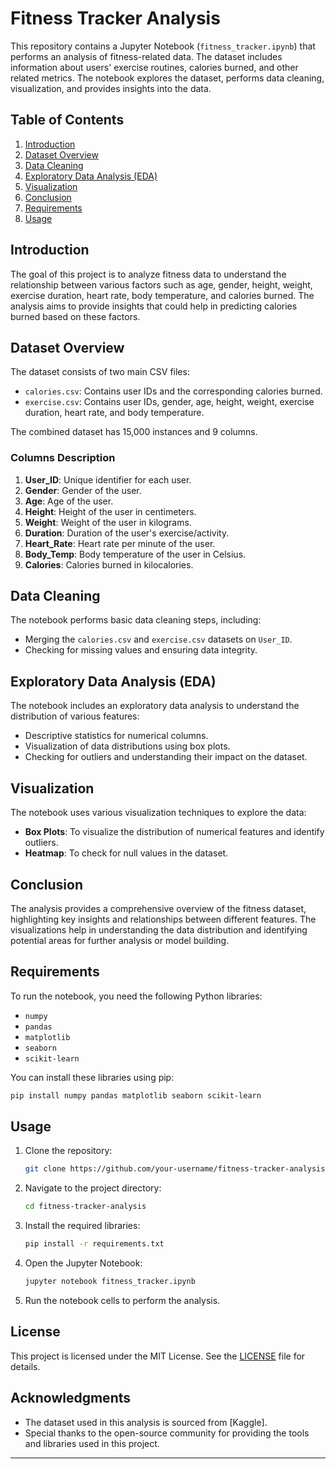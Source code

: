 # Fitness Tracker Analysis

This repository contains a Jupyter Notebook (`fitness_tracker.ipynb`) that performs an analysis of fitness-related data. The dataset includes information about users' exercise routines, calories burned, and other related metrics. The notebook explores the dataset, performs data cleaning, visualization, and provides insights into the data.

## Table of Contents
1. [Introduction](#introduction)
2. [Dataset Overview](#dataset-overview)
3. [Data Cleaning](#data-cleaning)
4. [Exploratory Data Analysis (EDA)](#exploratory-data-analysis-eda)
5. [Visualization](#visualization)
6. [Conclusion](#conclusion)
7. [Requirements](#requirements)
8. [Usage](#usage)

## Introduction
The goal of this project is to analyze fitness data to understand the relationship between various factors such as age, gender, height, weight, exercise duration, heart rate, body temperature, and calories burned. The analysis aims to provide insights that could help in predicting calories burned based on these factors.

## Dataset Overview
The dataset consists of two main CSV files:
- `calories.csv`: Contains user IDs and the corresponding calories burned.
- `exercise.csv`: Contains user IDs, gender, age, height, weight, exercise duration, heart rate, and body temperature.

The combined dataset has 15,000 instances and 9 columns.

### Columns Description
1. **User_ID**: Unique identifier for each user.
2. **Gender**: Gender of the user.
3. **Age**: Age of the user.
4. **Height**: Height of the user in centimeters.
5. **Weight**: Weight of the user in kilograms.
6. **Duration**: Duration of the user's exercise/activity.
7. **Heart_Rate**: Heart rate per minute of the user.
8. **Body_Temp**: Body temperature of the user in Celsius.
9. **Calories**: Calories burned in kilocalories.

## Data Cleaning
The notebook performs basic data cleaning steps, including:
- Merging the `calories.csv` and `exercise.csv` datasets on `User_ID`.
- Checking for missing values and ensuring data integrity.

## Exploratory Data Analysis (EDA)
The notebook includes an exploratory data analysis to understand the distribution of various features:
- Descriptive statistics for numerical columns.
- Visualization of data distributions using box plots.
- Checking for outliers and understanding their impact on the dataset.

## Visualization
The notebook uses various visualization techniques to explore the data:
- **Box Plots**: To visualize the distribution of numerical features and identify outliers.
- **Heatmap**: To check for null values in the dataset.

## Conclusion
The analysis provides a comprehensive overview of the fitness dataset, highlighting key insights and relationships between different features. The visualizations help in understanding the data distribution and identifying potential areas for further analysis or model building.

## Requirements
To run the notebook, you need the following Python libraries:
- `numpy`
- `pandas`
- `matplotlib`
- `seaborn`
- `scikit-learn`

You can install these libraries using pip:
```bash
pip install numpy pandas matplotlib seaborn scikit-learn
```

## Usage
1. Clone the repository:
   ```bash
   git clone https://github.com/your-username/fitness-tracker-analysis.git
   ```
2. Navigate to the project directory:
   ```bash
   cd fitness-tracker-analysis
   ```
3. Install the required libraries:
   ```bash
   pip install -r requirements.txt
   ```
4. Open the Jupyter Notebook:
   ```bash
   jupyter notebook fitness_tracker.ipynb
   ```
5. Run the notebook cells to perform the analysis.

## License
This project is licensed under the MIT License. See the [LICENSE](LICENSE) file for details.

## Acknowledgments
- The dataset used in this analysis is sourced from [Kaggle].
- Special thanks to the open-source community for providing the tools and libraries used in this project.

---

